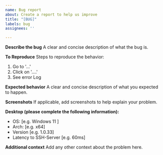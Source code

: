 ```yaml
---
name: Bug report
about: Create a report to help us improve
title: "[BUG]"
labels: bug
assignees: ''

---
```


**Describe the bug**
A clear and concise description of what the bug is.

**To Reproduce**
Steps to reproduce the behavior:
1. Go to '...'
2. Click on '....'
3. See error Log

**Expected behavior**
A clear and concise description of what you expected to happen.

**Screenshots**
If applicable, add screenshots to help explain your problem.

**Desktop (please complete the following information):**
 - OS: [e.g. Windows 11 ]
 - Arch: [e.g. x64]
 - Version [e.g. 1.0.33]
 - Latency to SSH-Server [e.g. 60ms]

**Additional context**
Add any other context about the problem here.
